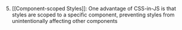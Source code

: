 
5. [[Component-scoped Styles]]: One advantage of CSS-in-JS is that styles are scoped to a specific component, preventing styles from unintentionally affecting other components